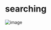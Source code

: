 # searching

![image](https://user-images.githubusercontent.com/100122441/160269204-207cf5c2-02e3-4adf-b5bc-22af5c0d3344.png)
